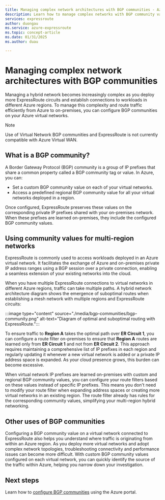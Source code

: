 ```yaml
---
title: Managing complex network architectures with BGP communities - Azure ExpressRoute
description: Learn how to manage complex networks with BGP community values.
services: expressroute
author: duongau
ms.service: azure-expressroute
ms.topic: concept-article
ms.date: 01/31/2025
ms.author: duau

---
```

# Managing complex network architectures with BGP communities

Managing a hybrid network becomes increasingly complex as you deploy more ExpressRoute circuits and establish connections to workloads in different Azure regions. To manage this complexity and route traffic efficiently from Azure to on-premises, you can configure BGP communities on your Azure virtual networks.

> [!Note]
> Use of Virtual Network BGP communities and ExpressRoute is not currently compatible with Azure Virtual WAN.

## What is a BGP community?

A Border Gateway Protocol (BGP) community is a group of IP prefixes that share a common property called a BGP community tag or value. In Azure, you can:

* Set a custom BGP community value on each of your virtual networks.
* Access a predefined regional BGP community value for all your virtual networks deployed in a region.

Once configured, ExpressRoute preserves these values on the corresponding private IP prefixes shared with your on-premises network. When these prefixes are learned on-premises, they include the configured BGP community values.

## Using community values for multi-region networks

ExpressRoute is commonly used to access workloads deployed in an Azure virtual network. It facilitates the exchange of Azure and on-premises private IP address ranges using a BGP session over a private connection, enabling a seamless extension of your existing networks into the cloud.

When you have multiple ExpressRoute connections to virtual networks in different Azure regions, traffic can take multiple paths. A hybrid network architecture diagram shows the emergence of suboptimal routes when establishing a mesh network with multiple regions and ExpressRoute circuits:

:::image type="content" source="./media/bgp-communities/bgp-community.png" alt-text="Diagram of optimal and suboptimal routing with ExpressRoute.":::

To ensure traffic to **Region A** takes the optimal path over **ER Circuit 1**, you can configure a route filter on-premises to ensure that **Region A** routes are learned only from **ER Circuit 1** and not from **ER Circuit 2**. This approach requires maintaining a comprehensive list of IP prefixes in each region and regularly updating it whenever a new virtual network is added or a private IP address space is expanded. As your cloud presence grows, this burden can become excessive.

When virtual network IP prefixes are learned on-premises with custom and regional BGP community values, you can configure your route filters based on these values instead of specific IP prefixes. This means you don't need to modify your route filter when expanding address spaces or creating more virtual networks in an existing region. The route filter already has rules for the corresponding community values, simplifying your multi-region hybrid networking.

## Other uses of BGP communities

Configuring a BGP community value on a virtual network connected to ExpressRoute also helps you understand where traffic is originating from within an Azure region. As you deploy more virtual networks and adopt complex network topologies, troubleshooting connectivity and performance issues can become more difficult. With custom BGP community values configured on each virtual network, you can quickly identify the source of the traffic within Azure, helping you narrow down your investigation.

## Next steps

Learn how to [configure BGP communities](how-to-configure-custom-bgp-communities-portal.md) using the Azure portal.
